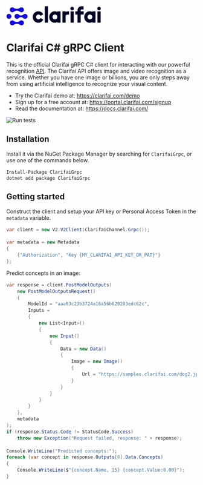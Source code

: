 ![Clarifai logo](docs/logo.png)

# Clarifai C# gRPC Client

This is the official Clarifai gRPC C# client for interacting with our powerful recognition
[API](https://docs.clarifai.com).
The Clarifai API offers image and video recognition as a service. Whether you have one image or
billions, you are only steps away from using artificial intelligence to recognize your visual
content.

* Try the Clarifai demo at: https://clarifai.com/demo
* Sign up for a free account at: https://portal.clarifai.com/signup
* Read the documentation at: https://docs.clarifai.com/

![Run tests](https://github.com/Clarifai/clarifai-csharp-grpc/workflows/Run%20tests/badge.svg)

## Installation

Install it via the NuGet Package Manager by searching for `ClarifaiGrpc`, or use one of the commands below.

```
Install-Package ClarifaiGrpc
dotnet add package ClarifaiGrpc
```

## Getting started

Construct the client and setup your API key or Personal Access Token in the `metadata` variable.

```csharp
var client = new V2.V2Client(ClarifaiChannel.Grpc());

var metadata = new Metadata
{
    {"Authorization", "Key {MY_CLARIFAI_API_KEY_OR_PAT}"}
};
```

Predict concepts in an image:

```csharp
var response = client.PostModelOutputs(
    new PostModelOutputsRequest()
    {
        ModelId = "aaa03c23b3724a16a56b629203edc62c",
        Inputs =
        {
            new List<Input>()
            {
                new Input()
                {
                    Data = new Data()
                    {
                        Image = new Image()
                        {
                            Url = "https://samples.clarifai.com/dog2.jpeg"
                        }
                    }
                }
            }
        }
    },
    metadata
);
if (response.Status.Code != StatusCode.Success)
    throw new Exception("Request failed, response: " + response);

Console.WriteLine("Predicted concepts:");
foreach (var concept in response.Outputs[0].Data.Concepts)
{
    Console.WriteLine($"{concept.Name, 15} {concept.Value:0.00}");
}
```
